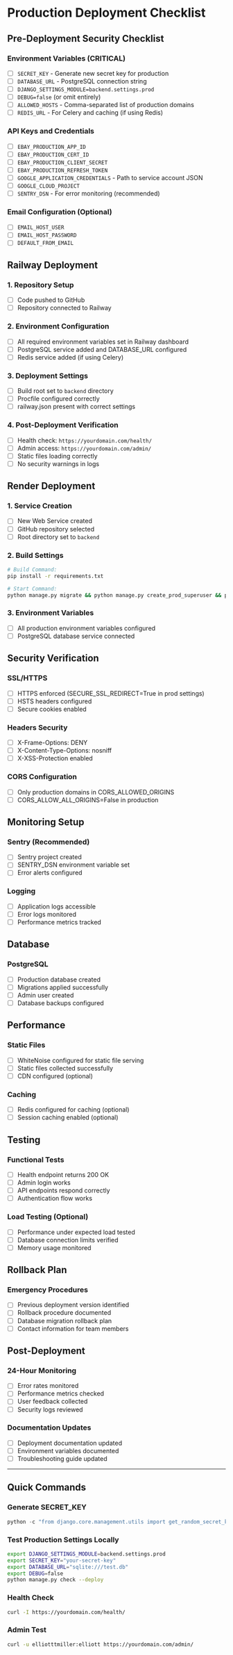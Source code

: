 # Production Deployment Checklist

## Pre-Deployment Security Checklist

### Environment Variables (CRITICAL)
- [ ] `SECRET_KEY` - Generate new secret key for production
- [ ] `DATABASE_URL` - PostgreSQL connection string
- [ ] `DJANGO_SETTINGS_MODULE=backend.settings.prod`
- [ ] `DEBUG=false` (or omit entirely)
- [ ] `ALLOWED_HOSTS` - Comma-separated list of production domains
- [ ] `REDIS_URL` - For Celery and caching (if using Redis)

### API Keys and Credentials
- [ ] `EBAY_PRODUCTION_APP_ID`
- [ ] `EBAY_PRODUCTION_CERT_ID` 
- [ ] `EBAY_PRODUCTION_CLIENT_SECRET`
- [ ] `EBAY_PRODUCTION_REFRESH_TOKEN`
- [ ] `GOOGLE_APPLICATION_CREDENTIALS` - Path to service account JSON
- [ ] `GOOGLE_CLOUD_PROJECT`
- [ ] `SENTRY_DSN` - For error monitoring (recommended)

### Email Configuration (Optional)
- [ ] `EMAIL_HOST_USER`
- [ ] `EMAIL_HOST_PASSWORD`
- [ ] `DEFAULT_FROM_EMAIL`

## Railway Deployment

### 1. Repository Setup
- [ ] Code pushed to GitHub
- [ ] Repository connected to Railway

### 2. Environment Configuration
- [ ] All required environment variables set in Railway dashboard
- [ ] PostgreSQL service added and DATABASE_URL configured
- [ ] Redis service added (if using Celery)

### 3. Deployment Settings
- [ ] Build root set to `backend` directory
- [ ] Procfile configured correctly
- [ ] railway.json present with correct settings

### 4. Post-Deployment Verification
- [ ] Health check: `https://yourdomain.com/health/`
- [ ] Admin access: `https://yourdomain.com/admin/`
- [ ] Static files loading correctly
- [ ] No security warnings in logs

## Render Deployment

### 1. Service Creation
- [ ] New Web Service created
- [ ] GitHub repository selected
- [ ] Root directory set to `backend`

### 2. Build Settings
```bash
# Build Command:
pip install -r requirements.txt

# Start Command:
python manage.py migrate && python manage.py create_prod_superuser && python manage.py collectstatic --noinput && gunicorn backend.wsgi:application
```

### 3. Environment Variables
- [ ] All production environment variables configured
- [ ] PostgreSQL database service connected

## Security Verification

### SSL/HTTPS
- [ ] HTTPS enforced (SECURE_SSL_REDIRECT=True in prod settings)
- [ ] HSTS headers configured
- [ ] Secure cookies enabled

### Headers Security
- [ ] X-Frame-Options: DENY
- [ ] X-Content-Type-Options: nosniff
- [ ] X-XSS-Protection enabled

### CORS Configuration
- [ ] Only production domains in CORS_ALLOWED_ORIGINS
- [ ] CORS_ALLOW_ALL_ORIGINS=False in production

## Monitoring Setup

### Sentry (Recommended)
- [ ] Sentry project created
- [ ] SENTRY_DSN environment variable set
- [ ] Error alerts configured

### Logging
- [ ] Application logs accessible
- [ ] Error logs monitored
- [ ] Performance metrics tracked

## Database

### PostgreSQL
- [ ] Production database created
- [ ] Migrations applied successfully
- [ ] Admin user created
- [ ] Database backups configured

## Performance

### Static Files
- [ ] WhiteNoise configured for static file serving
- [ ] Static files collected successfully
- [ ] CDN configured (optional)

### Caching
- [ ] Redis configured for caching (optional)
- [ ] Session caching enabled (optional)

## Testing

### Functional Tests
- [ ] Health endpoint returns 200 OK
- [ ] Admin login works
- [ ] API endpoints respond correctly
- [ ] Authentication flow works

### Load Testing (Optional)
- [ ] Performance under expected load tested
- [ ] Database connection limits verified
- [ ] Memory usage monitored

## Rollback Plan

### Emergency Procedures
- [ ] Previous deployment version identified
- [ ] Rollback procedure documented
- [ ] Database migration rollback plan
- [ ] Contact information for team members

## Post-Deployment

### 24-Hour Monitoring
- [ ] Error rates monitored
- [ ] Performance metrics checked
- [ ] User feedback collected
- [ ] Security logs reviewed

### Documentation Updates
- [ ] Deployment documentation updated
- [ ] Environment variables documented
- [ ] Troubleshooting guide updated

---

## Quick Commands

### Generate SECRET_KEY
```python
python -c "from django.core.management.utils import get_random_secret_key; print(get_random_secret_key())"
```

### Test Production Settings Locally
```bash
export DJANGO_SETTINGS_MODULE=backend.settings.prod
export SECRET_KEY="your-secret-key"
export DATABASE_URL="sqlite:///test.db"
export DEBUG=false
python manage.py check --deploy
```

### Health Check
```bash
curl -I https://yourdomain.com/health/
```

### Admin Test
```bash
curl -u elliotttmiller:elliott https://yourdomain.com/admin/
```